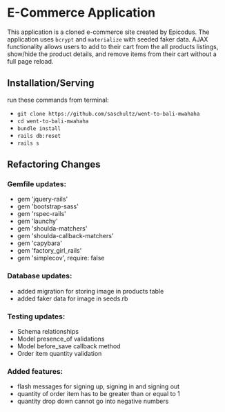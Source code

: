 # E-Commerce Application

This application is a cloned e-commerce site created by Epicodus. The application uses `bcrypt` and `materialize` with seeded faker data. AJAX functionality allows users to add to their cart from the all products listings, show/hide the product details, and remove items from their cart without a full page reload.

## Installation/Serving
run these commands from terminal:

* `git clone https://github.com/saschultz/went-to-bali-mwahaha`
* `cd went-to-bali-mwahaha`
* `bundle install`
* `rails db:reset`
* `rails s`

## Refactoring Changes

  ### Gemfile updates:

  * gem 'jquery-rails'
  * gem 'bootstrap-sass'
  * gem 'rspec-rails'
  * gem 'launchy'
  * gem 'shoulda-matchers'
  * gem 'shoulda-callback-matchers'
  * gem 'capybara'
  * gem 'factory_girl_rails'
  * gem 'simplecov', require: false

  ### Database updates:

  * added migration for storing image in products table
  * added faker data for image in seeds.rb

  ### Testing updates:

  * Schema relationships
  * Model presence_of validations
  * Model before_save callback method
  * Order item quantity validation

  ### Added features:

  * flash messages for signing up, signing in and signing out
  * quantity of order item has to be greater than or equal to 1
  * quantity drop down cannot go into negative numbers
